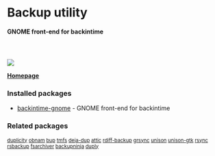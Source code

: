 # Backup utility

__GNOME front-end for backintime__

```



```

![](https://screenshots.debian.net/thumbnail/backintime-qt4/)


 **[Homepage](http://backintime.le-web.org/)**

### Installed packages

* [backintime-gnome](https://packages.debian.org/jessie/backintime-gnome) - GNOME front-end for backintime

### Related packages

<sub> [duplicity](https://packages.debian.org/jessie/duplicity) [obnam](https://packages.debian.org/jessie/obnam) [bup](https://packages.debian.org/jessie/bup) [tmfs](https://packages.debian.org/jessie/tmfs) [deja-dup](https://packages.debian.org/jessie/deja-dup) [attic](https://packages.debian.org/jessie/attic) [rdiff-backup](https://packages.debian.org/jessie/rdiff-backup) [grsync](https://packages.debian.org/jessie/grsync) [unison](https://packages.debian.org/jessie/unison) [unison-gtk](https://packages.debian.org/jessie/unison-gtk) [rsync](https://packages.debian.org/jessie/rsync) [rsbackup](https://packages.debian.org/jessie/rsbackup) [fsarchiver](https://packages.debian.org/jessie/fsarchiver) [backupninja](https://packages.debian.org/jessie/backupninja) [duply](https://packages.debian.org/jessie/duply)  </sub>
